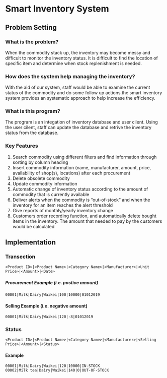 # Smart Inventory System

## Problem Setting

### What is the problem?
When the commodity stack up, the inventory may become messy and difficult to monitor the inventory status. It is difficult to find the location of specific item and determine when stock replenishment is needed.

### How does the system help managing the inventory?
With the aid of our system, staff would be able to examine the current status of the commodity and do some follow up actions.the smart inventory system provides an systematic approach to help increase the efficiency.

### What is this program?
The program is an integation of inventory database and user cilent. Using the user cilent, staff can update the database and retrive the inventory status from the database.

### Key Features
1. Search commodity using different filters and find information through sorting by column heading
2. Insert commodity information (name, manufacturer, amount, price, availability of shop(s), locations) after each
procurement
3. Delete obsolete commodity
4. Update commodity information
5. Automatic change of inventory status according to the amount of commodity that is currently available
6. Deliver alerts when the commodity is “out-of-stock” and when the inventory for an item reaches the alert threshold
7. Give reports of monthly/yearly inventory change
8. Customers order recording function, and automatically delete bought items in the inventory. The amount that needed to pay by the customers would be calculated

## Implementation

### Transection 
````
<Product ID>|<Product Name>|<Category Name>|<Manufacturer>|<Unit Price>|<Amount>|<Date> 
````
##### Procurement Example (i.e. postive amount)
````
00001|Milk|Dairy|Waikei|100|10000|01012019
````
#### Selling Example (i.e. negative amount)
````
00001|Milk|Dairy|Waikei|120|-8|01012019
````
### Status
````
<Product ID>|<Product Name>|<Category Name>|<Manufacturer>|<Selling Price>|<Amount>|<Status>
````
#### Example
````
00001|Milk|Dairy|Waikei|120|10000|IN-STOCK
00002|Milk tea|Dairy|Waikei|140|0|OUT-OF-STOCK
````
 

